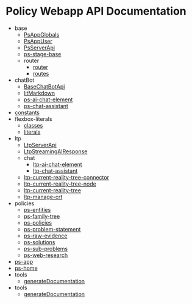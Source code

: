 # Policy Webapp API Documentation

- base
  - [PsAppGlobals](PsAppGlobals.md)
  - [PsAppUser](PsAppUser.md)
  - [PsServerApi](PsServerApi.md)
  - [ps-stage-base](ps-stage-base.md)
  - router
    - [router](router.md)
    - [routes](routes.md)
- chatBot
  - [BaseChatBotApi](BaseChatBotApi.md)
  - [litMarkdown](litMarkdown.md)
  - [ps-ai-chat-element](ps-ai-chat-element.md)
  - [ps-chat-assistant](ps-chat-assistant.md)
- [constants](constants.md)
- flexbox-literals
  - [classes](classes.md)
  - [literals](literals.md)
- ltp
  - [LtpServerApi](LtpServerApi.md)
  - [LtpStreamingAIResponse](LtpStreamingAIResponse.md)
  - chat
    - [ltp-ai-chat-element](ltp-ai-chat-element.md)
    - [ltp-chat-assistant](ltp-chat-assistant.md)
  - [ltp-current-reality-tree-connector](ltp-current-reality-tree-connector.md)
  - [ltp-current-reality-tree-node](ltp-current-reality-tree-node.md)
  - [ltp-current-reality-tree](ltp-current-reality-tree.md)
  - [ltp-manage-crt](ltp-manage-crt.md)
- policies
  - [ps-entities](ps-entities.md)
  - [ps-family-tree](ps-family-tree.md)
  - [ps-policies](ps-policies.md)
  - [ps-problem-statement](ps-problem-statement.md)
  - [ps-raw-evidence](ps-raw-evidence.md)
  - [ps-solutions](ps-solutions.md)
  - [ps-sub-problems](ps-sub-problems.md)
  - [ps-web-research](ps-web-research.md)
- [ps-app](ps-app.md)
- [ps-home](ps-home.md)
- tools
  - [generateDocumentation](generateDocumentation.md)
- tools
  - [generateDocumentation](tools/generateDocumentation.md)
